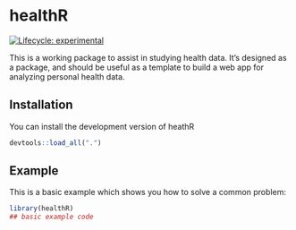 
<!-- README.md is generated from README.Rmd. Please edit that file -->

# healthR

<!-- badges: start -->

[![Lifecycle:
experimental](https://img.shields.io/badge/lifecycle-experimental-orange.svg)](https://lifecycle.r-lib.org/articles/stages.html#experimental)
<!-- badges: end -->

This is a working package to assist in studying health data. It’s
designed as a package, and should be useful as a template to build a web
app for analyzing personal health data.

## Installation

You can install the development version of heathR

``` r
devtools::load_all(".")
```

## Example

This is a basic example which shows you how to solve a common problem:

``` r
library(healthR)
## basic example code
```
